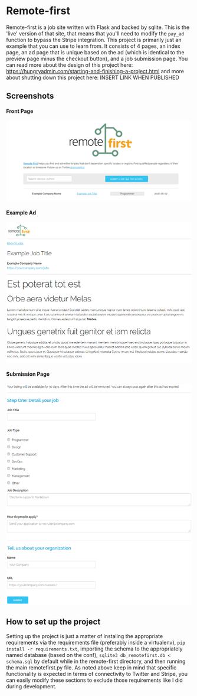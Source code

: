 Remote-first
============

Remote-first is a job site written with Flask and backed by sqlite. This is the
'live' version of that site, that means that you'll need to modify the `pay_ad`
function to bypass the Stripe integration. This project is primarily just an
example that you can use to learn from. It consists of 4 pages, an index page,
an ad page that is unique based on the ad (which is identical to the preview
page minus the checkout button), and a job submission page. You can read more
about the design of this project here:
https://hungryadmin.com/starting-and-finishing-a-project.html and more about
shutting down this project here: INSERT LINK WHEN PUBLISHED

Screenshots
-----------

#### Front Page

![alt text](https://github.com/gravyboat/remote-first/raw/master/preview_images/remote_first_frontpage.png "Front Page")

#### Example Ad

![alt text](https://github.com/gravyboat/remote-first/raw/master/preview_images/remote_first_example_ad.png "Example Ad")

#### Submission Page

![alt text](https://github.com/gravyboat/remote-first/raw/master/preview_images/remote_first_submission_page.png "Submission Page")

How to set up the project
-------------------------

Setting up the project is just a matter of instaling the appropriate
requirements via the requirements file (preferably inside a virtualenv), 
`pip install -r requirements.txt`, importing the schema to the
appropriately named database
(based on the conf), `sqlite3 db_remotefirst.db < schema.sql` by default while
in the remote-first directory, and then running the main remotefirst.py file.
As noted above keep in mind that specific functionality is expected in terms
of connectivity to Twitter and Stripe, you can easily modify these sections
to exclude those requirements like I did during development.
